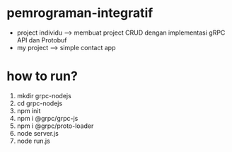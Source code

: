 # pemrograman-integratif
- project individu --> membuat project CRUD dengan implementasi gRPC API dan Protobuf
- my project --> simple contact app

# how to run?
1. mkdir grpc-nodejs
2. cd grpc-nodejs
3. npm init
4. npm i @grpc/grpc-js
5. npm i @grpc/proto-loader
6. node server.js
7. node run.js